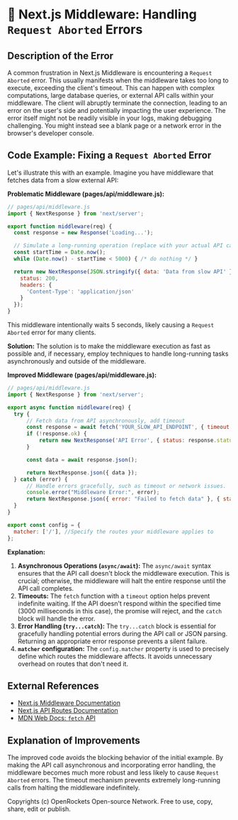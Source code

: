 # 🐞 Next.js Middleware: Handling `Request Aborted` Errors


## Description of the Error

A common frustration in Next.js Middleware is encountering a `Request Aborted` error. This usually manifests when the middleware takes too long to execute, exceeding the client's timeout. This can happen with complex computations, large database queries, or external API calls within your middleware.  The client will abruptly terminate the connection, leading to an error on the user's side and potentially impacting the user experience.  The error itself might not be readily visible in your logs, making debugging challenging.  You might instead see a blank page or a network error in the browser's developer console.

## Code Example: Fixing a `Request Aborted` Error

Let's illustrate this with an example. Imagine you have middleware that fetches data from a slow external API:

**Problematic Middleware (pages/api/middleware.js):**

```javascript
// pages/api/middleware.js
import { NextResponse } from 'next/server';

export function middleware(req) {
  const response = new Response('Loading...');

  // Simulate a long-running operation (replace with your actual API call)
  const startTime = Date.now();
  while (Date.now() - startTime < 5000) { /* do nothing */ }

  return new NextResponse(JSON.stringify({ data: 'Data from slow API' }), {
    status: 200,
    headers: {
      'Content-Type': 'application/json'
    }
  });
}
```

This middleware intentionally waits 5 seconds, likely causing a `Request Aborted` error for many clients.

**Solution:**  The solution is to make the middleware execution as fast as possible and, if necessary, employ techniques to handle long-running tasks asynchronously and outside of the middleware.

**Improved Middleware (pages/api/middleware.js):**

```javascript
// pages/api/middleware.js
import { NextResponse } from 'next/server';

export async function middleware(req) {
  try {
      // Fetch data from API asynchronously, add timeout
      const response = await fetch('YOUR_SLOW_API_ENDPOINT', { timeout: 3000 }); // 3-second timeout
      if (!response.ok) {
          return new NextResponse('API Error', { status: response.status });
      }

      const data = await response.json();

      return NextResponse.json({ data }); 
  } catch (error) {
      // Handle errors gracefully, such as timeout or network issues.
      console.error("Middleware Error:", error);
      return NextResponse.json({ error: "Failed to fetch data" }, { status: 500 });
  }
}

export const config = {
  matcher: ['/'], //Specify the routes your middleware applies to
};
```

**Explanation:**

1. **Asynchronous Operations (`async/await`):** The `async/await` syntax ensures that the API call doesn't block the middleware execution.  This is crucial; otherwise, the middleware will halt the entire response until the API call completes.
2. **Timeouts:** The `fetch` function with a `timeout` option helps prevent indefinite waiting. If the API doesn't respond within the specified time (3000 milliseconds in this case), the promise will reject, and the `catch` block will handle the error.
3. **Error Handling (`try...catch`):** The `try...catch` block is essential for gracefully handling potential errors during the API call or JSON parsing.  Returning an appropriate error response prevents a silent failure.
4. **`matcher` configuration:** The `config.matcher` property is used to precisely define which routes the middleware affects. It avoids unnecessary overhead on routes that don't need it.


## External References

* [Next.js Middleware Documentation](https://nextjs.org/docs/app/building-your-application/routing/middleware)
* [Next.js API Routes Documentation](https://nextjs.org/docs/api-routes/introduction)
* [MDN Web Docs: `fetch` API](https://developer.mozilla.org/en-US/docs/Web/API/Fetch_API)


## Explanation of Improvements

The improved code avoids the blocking behavior of the initial example.  By making the API call asynchronous and incorporating error handling, the middleware becomes much more robust and less likely to cause `Request Aborted` errors.  The timeout mechanism prevents extremely long-running calls from halting the middleware indefinitely.


Copyrights (c) OpenRockets Open-source Network. Free to use, copy, share, edit or publish.

